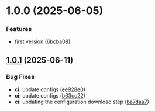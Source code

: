 # 1.0.0 (2025-06-05)


### Features

* first version ([6bcba08](https://github.com/forge-for-gitea/semantic-release-template/commit/6bcba088b9ce4419876e295eb067dae95a3f1599))




## [1.0.1](https://github.com/forge-for-gitea/template-semantic-release/compare/v1.0.0...v1.0.1) (2025-06-11)


### Bug Fixes

* **ci:** update configs ([ee928e0](https://github.com/forge-for-gitea/template-semantic-release/commit/ee928e0813d058a2a858d8754557d1d77c4a95e3))
* **ci:** update configs ([b63cc22](https://github.com/forge-for-gitea/template-semantic-release/commit/b63cc223e9166495600a221b0bab750dcfbcee37))
* **ci:** updating the configuration download step ([ba7daa7](https://github.com/forge-for-gitea/template-semantic-release/commit/ba7daa751feeb0d8ce13f5eabed0d1bbf1714088))




